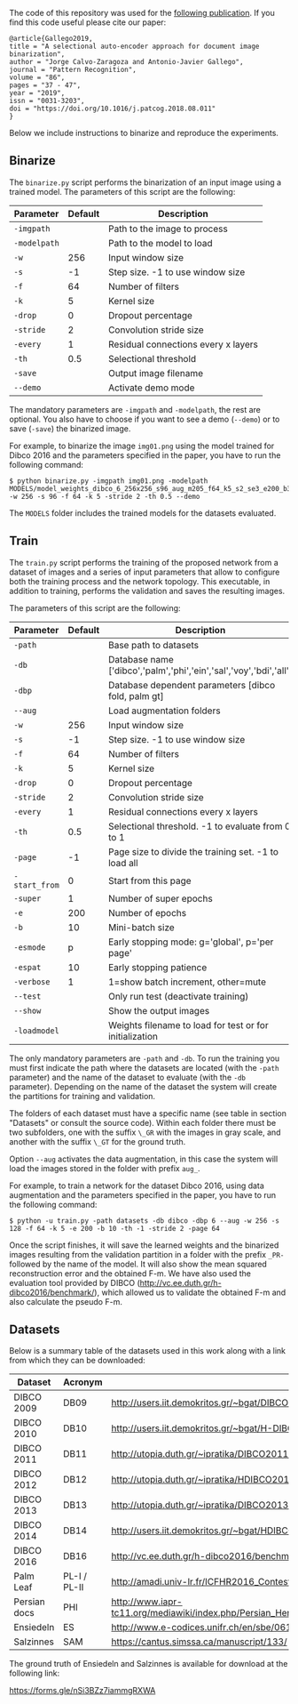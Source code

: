 The code of this repository was used for the [following publication](https://www.sciencedirect.com/science/article/pii/S0031320318303091). If
you find this code useful please cite our paper:

```
@article{Gallego2019,
title = "A selectional auto-encoder approach for document image binarization",
author = "Jorge Calvo-Zaragoza and Antonio-Javier Gallego",
journal = "Pattern Recognition",
volume = "86",
pages = "37 - 47",
year = "2019",
issn = "0031-3203",
doi = "https://doi.org/10.1016/j.patcog.2018.08.011"
}
```

Below we include instructions to binarize and reproduce the experiments.


## Binarize

The `binarize.py` script performs the binarization of an input image using a trained model. The parameters of this script are the following:


| Parameter    | Default | Description                      |
| ------------ | ------- | -------------------------------- |
| `-imgpath`   |         | Path to the image to process     |
| `-modelpath` |         | Path to the model to load        |
| `-w`         |  256    | Input window size                |
| `-s`         |  -1     | Step size. -1 to use window size |
| `-f`         |  64     | Number of filters                |
| `-k`         |  5      | Kernel size                      |
| `-drop`      |  0      | Dropout percentage               |
| `-stride`    |  2      | Convolution stride size          |
| `-every`     |  1      | Residual connections every x layers |
| `-th`        |  0.5    | Selectional threshold            |
| `-save`      |         | Output image filename            |
| `--demo`     |         | Activate demo mode               |


The mandatory parameters are `-imgpath` and `-modelpath`, the rest are optional. You also have to choose if you want to see a demo (`--demo`) or to save (`-save`) the binarized image.

For example, to binarize the image `img01.png` using the model trained for Dibco 2016 and the parameters specified in the paper, you have to run the following command:


```
$ python binarize.py -imgpath img01.png -modelpath MODELS/model_weights_dibco_6_256x256_s96_aug_m205_f64_k5_s2_se3_e200_b32_esp.h5 -w 256 -s 96 -f 64 -k 5 -stride 2 -th 0.5 --demo
```

The `MODELS` folder includes the trained models for the datasets evaluated.



## Train

The `train.py` script performs the training of the proposed network from a dataset of images and a series of input parameters that allow to configure both the training process and the network topology. This executable, in addition to training, performs the validation and saves the resulting images.

The parameters of this script are the following:


| Parameter    | Default | Description                      |
| ------------ | ------- | -------------------------------- |
| `-path`      |         | Base path to datasets            |
| `-db`        |         | Database name ['dibco','palm','phi','ein','sal','voy','bdi','all']    |
| `-dbp`       |         | Database dependent parameters [dibco fold, palm gt]     |
| `--aug`      |         | Load augmentation folders        |
| `-w`         |  256    | Input window size                |
| `-s`         |  -1     | Step size. -1 to use window size |
| `-f`         |  64     | Number of filters                |
| `-k`         |  5      | Kernel size                      |
| `-drop`      |  0      | Dropout percentage               |
| `-stride`    |  2      | Convolution stride size          |
| `-every`     |  1      | Residual connections every x layers |
| `-th`        |  0.5    | Selectional threshold. -1 to evaluate from 0 to 1  |
| `-page`      |  -1     | Page size to divide the training set. -1 to load all |
| `-start_from`|  0      | Start from this page             |
| `-super`     |  1      | Number of super epochs           |
| `-e`         |  200    | Number of epochs                 |
| `-b`         |  10     | Mini-batch size                  |
| `-esmode`    |  p      | Early stopping mode: g='global', p='per page' |
| `-espat`     |  10     | Early stopping patience          |
| `-verbose`   |  1      | 1=show batch increment, other=mute |
| `--test`     |         | Only run test (deactivate training) |
| `--show`     |         | Show the output images           |
| `-loadmodel` |         | Weights filename to load for test or for initialization  |


The only mandatory parameters are `-path` and `-db`. To run the training you must first indicate the path where the datasets are located (with the `-path` parameter) and the name of the dataset to evaluate (with the `-db` parameter). Depending on the name of the dataset the system will create the partitions for training and validation.

The folders of each dataset must have a specific name (see table in section "Datasets" or consult the source code). Within each folder there must be two subfolders, one with the suffix `\_GR` with the images in gray scale, and another with the suffix `\_GT` for the ground truth.

Option `--aug` activates the data augmentation, in this case the system will load the images stored in the folder with prefix `aug_`.

For example, to train a network for the dataset Dibco 2016, using data augmentation and the parameters specified in the paper, you have to run the following command:


```
$ python -u train.py -path datasets -db dibco -dbp 6 --aug -w 256 -s 128 -f 64 -k 5 -e 200 -b 10 -th -1 -stride 2 -page 64
```


Once the script finishes, it will save the learned weights and the binarized images resulting from the validation partition in a folder with the prefix `_PR-` followed by the name of the model. It will also show the mean squared reconstruction error and the obtained F-m. We have also used the evaluation tool provided by DIBCO (http://vc.ee.duth.gr/h-dibco2016/benchmark/), which allowed us to validate the obtained F-m and also calculate the pseudo F-m.



## Datasets

Below is a summary table of the datasets used in this work along with a link from which they can be downloaded:


| Dataset      | Acronym | URL     |
| ------------ | ------- | ------- |
| DIBCO 2009   | DB09    | http://users.iit.demokritos.gr/~bgat/DIBCO2009/benchmark/   |
| DIBCO 2010   | DB10    | http://users.iit.demokritos.gr/~bgat/H-DIBCO2010/benchmark/ |
| DIBCO 2011   | DB11    | http://utopia.duth.gr/~ipratika/DIBCO2011/benchmark/        |
| DIBCO 2012   | DB12    | http://utopia.duth.gr/~ipratika/HDIBCO2012/benchmark/       |
| DIBCO 2013   | DB13    | http://utopia.duth.gr/~ipratika/DIBCO2013/benchmark/        |
| DIBCO 2014   | DB14    | http://users.iit.demokritos.gr/~bgat/HDIBCO2014/benchmark/  |
| DIBCO 2016   | DB16    | http://vc.ee.duth.gr/h-dibco2016/benchmark/                 |
| Palm Leaf    | PL-I / PL-II | http://amadi.univ-lr.fr/ICFHR2016_Contest/             |
| Persian docs | PHI     | http://www.iapr-tc11.org/mediawiki/index.php/Persian_Heritage_Image_Binarization_Dataset_(PHIBD_2012) |
| Ensiedeln    | ES      | http://www.e-codices.unifr.ch/en/sbe/0611/                  |
| Salzinnes    | SAM     | https://cantus.simssa.ca/manuscript/133/                    |


The ground truth of Ensiedeln and Salzinnes is available for download at the following link:

https://forms.gle/nSi3BZz7iammgRXWA

